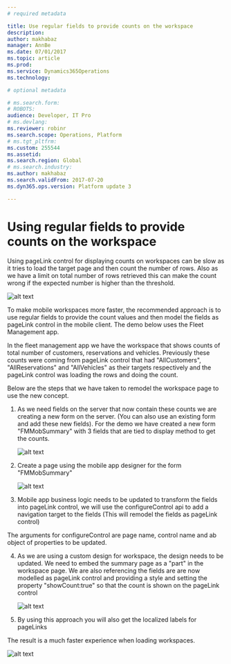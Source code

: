 ```yaml
---
# required metadata

title: Use regular fields to provide counts on the workspace
description: 
author: makhabaz
manager: AnnBe
ms.date: 07/01/2017
ms.topic: article
ms.prod: 
ms.service: Dynamics365Operations
ms.technology: 

# optional metadata

# ms.search.form: 
# ROBOTS: 
audience: Developer, IT Pro
# ms.devlang: 
ms.reviewer: robinr
ms.search.scope: Operations, Platform
# ms.tgt_pltfrm: 
ms.custom: 255544
ms.assetid: 
ms.search.region: Global
# ms.search.industry: 
ms.author: makhabaz
ms.search.validFrom: 2017-07-20
ms.dyn365.ops.version: Platform update 3

---
```


# Using regular fields to provide counts on the workspace

Using pageLink control for displaying counts on workspaces can be slow as it tries to load the target page and then count the number of rows. Also as we have a limit on total number of rows retrieved this can make the count wrong if the expected number is higher than the threshold.

 ![alt text](media/optimizing-workspace/Tiles_Original.png "Workspace with tiles")


To make mobile workspaces more faster, the recommended approach is to use regular fields to provide the count values and then model the fields as pageLink control in the mobile client. The demo below uses the Fleet Management app.

In the fleet management app we have the workspace that shows counts of total number of customers, reservations and vehicles. Previously these counts were coming from pageLink control that had "AllCustomers", "AllReservations" and "AllVehicles" as their targets respectively and the pageLink control was loading the rows  and doing the count. 

Below are the steps that we have taken to remodel the workspace page to use the new concept.

1. As we need fields on the server that now contain these counts we are creating a new form on the server. 
(You can also use an existing form and add these new fields). 
For the demo we have created a new form "FMMobSummary" with 3 fields that are tied to display method to get the counts.

    ![alt text](media/optimizing-workspace/FMMobSummary.png "Workspace with tiles")
	

2. Create a page using the mobile app designer for the form "FMMobSummary"

	![alt text](media/optimizing-workspace/NewPageInDesigner.png "New page in designer")
	

3. Mobile app business logic needs to be updated to transform the fields into pageLink control, we will use the configureControl api to add a navigation target to the fields (This will remodel the fields as pageLink control)

The arguments for configureControl are page name, control name and ab object of properties to be updated.


	
4. As we are using a custom design for workspace, the design needs to be updated.
We need to embed the summary page as a "part" in the workspace page. We are also referencing the fields are are now modelled as pageLink control and providing a style and setting the property "showCount:true" so that the count is shown on the pageLink control

    ![alt text](media/optimizing-workspace/ChangesToBL.png "Changes to business logic")

	
5. By using this approach you will also get the localized labels for pageLinks

The result is a much faster experience when loading workspaces.

![alt text](media/optimizing-workspace/FinalWorkspaceWithTile.png "Final workspace with optimized tiles")
